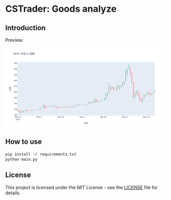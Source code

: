 # CSTrader: Goods analyze 

## Introduction

Preview:

![k-line example](figs/newplot.png)


## How to use

```
pip install -r requirements.txt
python main.py
```


## License

This project is licensed under the MIT License - see the [LICENSE](./LICENSE) file for details.
